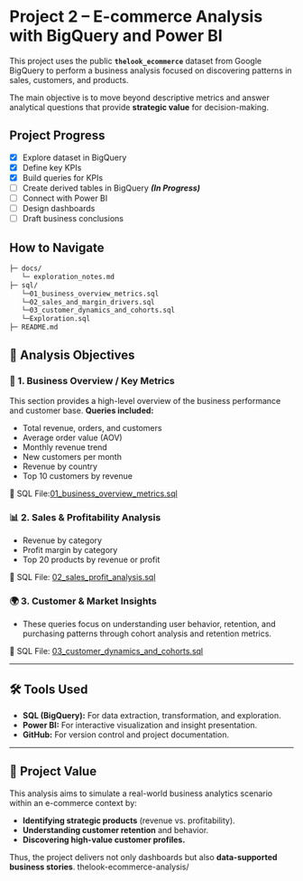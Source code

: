 # Project 2 – E-commerce Analysis with BigQuery and Power BI

This project uses the public **`thelook_ecommerce`** dataset from Google BigQuery to perform a business analysis focused on discovering patterns in sales, customers, and products.

The main objective is to move beyond descriptive metrics and answer analytical questions that provide **strategic value** for decision-making.
## Project Progress
- [x] Explore dataset in BigQuery
- [x] Define key KPIs
- [X] Build queries for KPIs 
- [ ] Create derived tables in BigQuery ***(In Progress)***
- [ ] Connect with Power BI
- [ ] Design dashboards
- [ ] Draft business conclusions
## How to Navigate
``` MARKDOWN
├─ docs/
   └─ exploration_notes.md
├─ sql/
   └─01_business_overview_metrics.sql
   └─02_sales_and_margin_drivers.sql
   └─03_customer_dynamics_and_cohorts.sql
   └─Exploration.sql
├─ README.md
```

## 🎯 Analysis Objectives

### 🧭 1. Business Overview / Key Metrics
This section provides a high-level overview of the business performance and customer base.
**Queries included:**
- Total revenue, orders, and customers
- Average order value (AOV)
- Monthly revenue trend
- New customers per month
- Revenue by country
- Top 10 customers by revenue

📄 SQL File:[01_business_overview_metrics.sql](sql/01_business_overview_metrics.sql)

### 📊 2. Sales & Profitability Analysis
* Revenue by category
* Profit margin by category
* Top 20 products by revenue or profit

📄 SQL File: [02_sales_profit_analysis.sql](sql/02_sales_profit_analysis.sql) 

### 🌍 3. Customer & Market Insights
* These queries focus on understanding user behavior, retention, and purchasing patterns through cohort analysis and retention metrics. 
  
📄 SQL File: [03_customer_dynamics_and_cohorts.sql](sql/03_customer_dynamics_and_cohorts.sql) 

---

## 🛠️ Tools Used
* **SQL (BigQuery):** For data extraction, transformation, and exploration.
* **Power BI:** For interactive visualization and insight presentation.
* **GitHub:** For version control and project documentation.

---

## 🚀 Project Value

This analysis aims to simulate a real-world business analytics scenario within an e-commerce context by:

* **Identifying strategic products** (revenue vs. profitability).
* **Understanding customer retention** and behavior.
* **Discovering high-value customer profiles.**

Thus, the project delivers not only dashboards but also **data-supported business stories**.
thelook-ecommerce-analysis/


